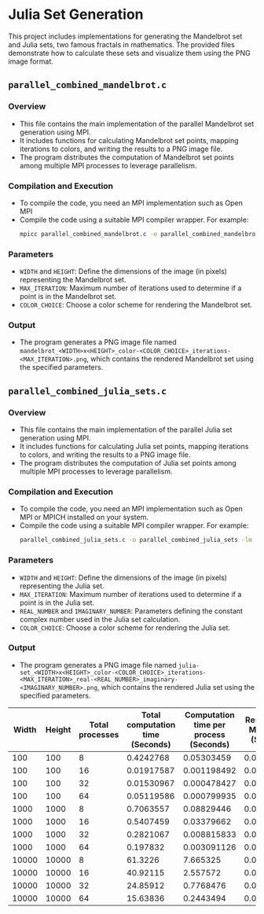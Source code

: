 # Julia Set Generation

This project includes implementations for generating the Mandelbrot set and Julia sets, two famous fractals in mathematics. The provided files demonstrate how to calculate these sets and visualize them using the PNG image format.

## `parallel_combined_mandelbrot.c`

### Overview

- This file contains the main implementation of the parallel Mandelbrot set generation using MPI.
- It includes functions for calculating Mandelbrot set points, mapping iterations to colors, and writing the results to a PNG image file.
- The program distributes the computation of Mandelbrot set points among multiple MPI processes to leverage parallelism.

### Compilation and Execution

- To compile the code, you need an MPI implementation such as Open MPI
- Compile the code using a suitable MPI compiler wrapper. For example:
  ```bash
  mpicc parallel_combined_mandelbrot.c -o parallel_combined_mandelbrot -lm -lpng
  ```

### Parameters

- `WIDTH` and `HEIGHT`: Define the dimensions of the image (in pixels) representing the Mandelbrot set.
- `MAX_ITERATION`: Maximum number of iterations used to determine if a point is in the Mandelbrot set.
- `COLOR_CHOICE`: Choose a color scheme for rendering the Mandelbrot set.

### Output

- The program generates a PNG image file named `mandelbrot_<WIDTH>x<HEIGHT>_color-<COLOR_CHOICE>_iterations-<MAX_ITERATION>.png`, which contains the rendered Mandelbrot set using the specified parameters.

## `parallel_combined_julia_sets.c`

### Overview

- This file contains the main implementation of the parallel Julia set generation using MPI.
- It includes functions for calculating Julia set points, mapping iterations to colors, and writing the results to a PNG image file.
- The program distributes the computation of Julia set points among multiple MPI processes to leverage parallelism.

### Compilation and Execution

- To compile the code, you need an MPI implementation such as Open MPI or MPICH installed on your system.
- Compile the code using a suitable MPI compiler wrapper. For example:
  ```bash
  parallel_combined_julia_sets.c -o parallel_combined_julia_sets -lm -lpng
  ```

### Parameters

- `WIDTH` and `HEIGHT`: Define the dimensions of the image (in pixels) representing the Julia set.
- `MAX_ITERATION`: Maximum number of iterations used to determine if a point is in the Julia set.
- `REAL_NUMBER` and `IMAGINARY_NUMBER`: Parameters defining the constant complex number used in the Julia set calculation.
- `COLOR_CHOICE`: Choose a color scheme for rendering the Julia set.

### Output

- The program generates a PNG image file named `julia-set_<WIDTH>x<HEIGHT>_color-<COLOR_CHOICE>_iterations-<MAX_ITERATION>_real-<REAL_NUMBER>_imaginary-<IMAGINARY_NUMBER>.png`, which contains the rendered Julia set using the specified parameters.


| Width | Height | Total processes | Total computation time (Seconds) | Computation time per process (Seconds) | Resolution of MPI_Wtime (Seconds) |
| ----- | ------ | --------------- | -------------------------------- | -------------------------------------- | --------------------------------- |
| 100   | 100    | 8               | 0.4242768                        | 0.05303459                             | 0.000000001                       |
| 100   | 100    | 16              | 0.01917587                       | 0.001198492                            | 0.000000001                       |
| 100   | 100    | 32              | 0.01530967                       | 0.000478427                            | 0.000000001                       |
| 100   | 100    | 64              | 0.05119586                       | 0.000799935                            | 0.000000001                       |
| 1000  | 1000   | 8               | 0.7063557                        | 0.08829446                             | 0.000000001                       |
| 1000  | 1000   | 16              | 0.5407459                        | 0.03379662                             | 0.000000001                       |
| 1000  | 1000   | 32              | 0.2821067                        | 0.008815833                            | 0.000000001                       |
| 1000  | 1000   | 64              | 0.197832                         | 0.003091126                            | 0.000000001                       |
| 10000 | 10000  | 8               | 61.3226                          | 7.665325                               | 0.000000001                       |
| 10000 | 10000  | 16              | 40.92115                         | 2.557572                               | 0.000000001                       |
| 10000 | 10000  | 32              | 24.85912                         | 0.7768476                              | 0.000000001                       |
| 10000 | 10000  | 64              | 15.63836                         | 0.2443494                              | 0.000000001                       |

